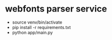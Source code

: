 webfonts parser service
=========

* source venv/bin/activate
* pip install -r requirements.txt
* python app/main.py